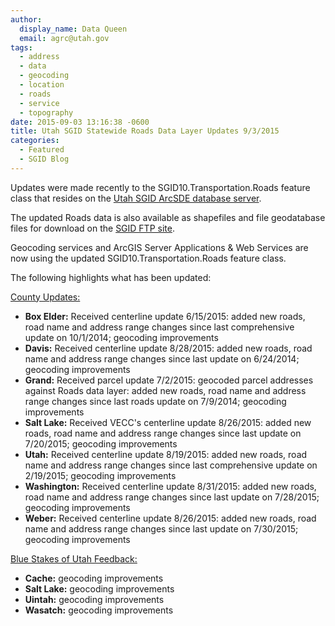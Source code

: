 ```yaml
---
author:
  display_name: Data Queen
  email: agrc@utah.gov
tags:
  - address
  - data
  - geocoding
  - location
  - roads
  - service
  - topography
date: 2015-09-03 13:16:38 -0600
title: Utah SGID Statewide Roads Data Layer Updates 9/3/2015
categories:
  - Featured
  - SGID Blog
---
```

<p>Updates were made recently to the SGID10.Transportation.Roads feature class that resides on the <a href="{{ "/sgid-database/" | prepend: site.baseurl }}">Utah SGID ArcSDE database server</a>.</p>
<p>The updated Roads data is also available as shapefiles and file geodatabase files for download on the <a href="ftp://ftp.agrc.utah.gov/UtahSGID_Vector/UTM12_NAD83/TRANSPORTATION/PackagedData/_Statewide/UtahRoadAndHighwaySystem/">SGID FTP site</a>.</p>
<p>Geocoding services and ArcGIS Server Applications & Web Services are now using the updated SGID10.Transportation.Roads feature class.</p>
<p>The following highlights what has been updated:</p>
<p><span style="text-decoration: underline;">County Updates:</span></p>
<ul>
<li><strong>Box Elder:</strong> Received centerline update 6/15/2015: added new roads, road name and address range changes since last comprehensive update on 10/1/2014; geocoding improvements</li>
<li><strong>Davis:</strong> Received centerline update 8/28/2015: added new roads, road name and address range changes since last update on 6/24/2014; geocoding improvements</li>
<li><strong>Grand:</strong> Received parcel update 7/2/2015: geocoded parcel addresses against Roads data layer: added new roads, road name and address range changes since last roads update on 7/9/2014; geocoding   improvements</li>
<li><strong>Salt Lake:</strong> Received VECC's centerline update 8/26/2015: added new roads, road name and address range changes since last update on 7/20/2015; geocoding improvements</li>
<li><strong>Utah:</strong> Received centerline update 8/19/2015: added new roads, road name and address range changes since last comprehensive update on 2/19/2015; geocoding improvements</li>
<li><strong>Washington:</strong> Received centerline update 8/31/2015: added new roads, road name and address range changes since last update on 7/28/2015; geocoding improvements</li>
<li><strong>Weber:</strong> Received centerline update 8/26/2015: added new roads, road name and address range changes since last update on 7/30/2015; geocoding improvements </li>
</ul>
<p><span style="text-decoration: underline;">Blue Stakes of Utah Feedback:</span></p>
<ul>
<li><strong>Cache:</strong> geocoding improvements</li>
<li><strong>Salt Lake:</strong> geocoding improvements</li>
<li><strong>Uintah:</strong> geocoding improvements</li>
<li><strong>Wasatch:</strong> geocoding improvements</li>
</ul>
